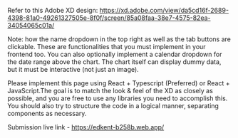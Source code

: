 Refer to this Adobe XD design: https://xd.adobe.com/view/da5cd16f-2689-4398-81a0-49261327505e-8f0f/screen/85a08faa-38e7-4575-82ea-34054065c01a/


Note: how the name dropdown in the top right as well as the tab buttons are clickable. These are functionalities that you must implement in your frontend too. You can also optionally implement a calendar dropdown for the date range above the chart. The chart itself can display dummy data, but it must be interactive (not just an image).


Please implement this page using React + Typescript (Preferred) or React + JavaScript.The goal is to match the look & feel of the XD as closely as possible, and you are free to use any libraries you need to accomplish this. You should also try to structure the code in a logical manner, separating components as necessary.


Submission live link - https://edkent-b258b.web.app/
